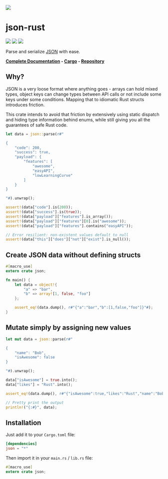 ![](http://terhix.com/doc/json-rust-logo-small.png)

# json-rust

![](https://img.shields.io/travis/maciejhirsz/json-rust.svg)
![](https://img.shields.io/crates/v/json.svg)
![](https://img.shields.io/crates/l/json.svg)

Parse and serialize [JSON](http://json.org/) with ease.

**[Complete Documentation](http://terhix.com/doc/json/) - [Cargo](https://crates.io/crates/json) - [Repository](https://github.com/maciejhirsz/json-rust)**

## Why?

JSON is a very loose format where anything goes - arrays can hold mixed
types, object keys can change types between API calls or not include
some keys under some conditions. Mapping that to idiomatic Rust structs
introduces friction.

This crate intends to avoid that friction by extensively using static dispatch
and hiding type information behind enums, while still giving you all the
guarantees of safe Rust code.

```rust
let data = json::parse(r#"

{
    "code": 200,
    "success": true,
    "payload": {
        "features": [
            "awesome",
            "easyAPI",
            "lowLearningCurve"
        ]
    }
}

"#).unwrap();

assert!(data["code"].is(200));
assert!(data["success"].is(true));
assert!(data["payload"]["features"].is_array());
assert!(data["payload"]["features"][0].is("awesome"));
assert!(data["payload"]["features"].contains("easyAPI"));

// Error resilient: non-existent values default to null
assert!(data["this"]["does"]["not"]["exist"].is_null());
```

## Create JSON data without defining structs

```rust
#[macro_use]
extern crate json;

fn main() {
    let data = object!{
        "a" => "bar",
        "b" => array![1, false, "foo"]
    };

    assert_eq!(data.dump(), r#"{"a":"bar","b":[1,false,"foo"]}"#);
}
```

## Mutate simply by assigning new values

```rust
let mut data = json::parse(r#"

{
    "name": "Bob",
    "isAwesome": false
}

"#).unwrap();

data["isAwesome"] = true.into();
data["likes"] = "Rust".into();

assert_eq!(data.dump(), r#"{"isAwesome":true,"likes":"Rust","name":"Bob"}"#);

// Pretty print the output
println!("{:#}", data);
```

## Installation

Just add it to your `Cargo.toml` file:

```toml
[dependencies]
json = "*"
```

Then import it in your `main.rs` / `lib.rs` file:

```rust
#[macro_use]
extern crate json;
```
